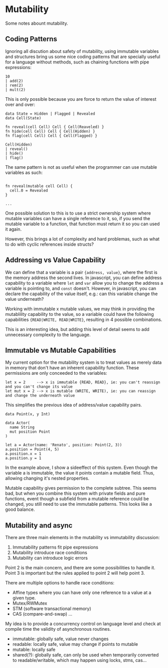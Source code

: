 # Mutability

Some notes abount mutability.

## Coding Patterns

Ignoring all discution about safety of mutability, using immutable variables and structures bring us some nice coding patterns that are specially useful for a language without methods, such as chaining functions with pipe expressions:

```
10
| add(2)
| rem(2)
| mult(2)
```

This is only possible because you are force to return the value of interest over and over:

```
data State = Hidden | Flagged | Revealed
data Cell(State)

fn reveal(cell Cell) Cell { Cell(Reaveled) }
fn hide(cell Cell) Cell { Cell(Hidden) }
fn flag(cell Cell) Cell { Cell(Flagged) }

Cell(Hidden)
| reveal()
| hide()
| flag()
```

The same pattern is not as useful when the programmer can use mutable variables as such:

```

fn reveal(mutable cell Cell) {
  cell.0 = Revealed
}

...
```

One possible solution to this is to use a strict ownership system where mutable variables can have a single reference to it, so, if you send the mutable variable to a function, that function must return it so you can used it again.

However, this brings a lot of complexity and hard problemas, such as what to do with cyclic references inside structs?


## Addressing vs Value Capability

We can define that a variable is a pair `{address, value}`, where the first is the memory address the second lives. In javascript, you can define address capability to a variable where `let` and `var` allow you to change the address a variable is pointing to, and `const` doesn't. However, in javascript, you can declare the capability of the value itself, e.g.: can this variable change the value underneath?

Working with immutable x mutable values, we may think in providing the mutablility capability to the value, so a variable could have the following capabilities `{READ|WRITE, READ|WRITE}`, resulting in 4 possible combinations. 

This is an interesting idea, but adding this level of detail seems to add unnecessary complexity to the language.


## Immutable vs Mutable Capabilities

My current option for the mutability system is to treat values as merely data in memory that don't have an inherent capability function. These permissions are only conceeded to the variables:

```
let x = 2     --> x is immutable {READ, READ}, ie: you can't reassign and you can't change its value
let mut x = 2 --> x is mutable (WRITE, WRITE), ie: you can reassign and change the underneath value
```

This simplifies the previous idea of address/value capability pairs.

```
data Point(x, y Int)

data Actor(
  name String
  mut position Point
)

let a = Actor(name: 'Renato', position: Point(2, 3))
a.position = Point(4, 5)
a.position.x = 1
a.position.y = 1
```

In the example above, I show a sideeffect of this system. Even though the variable a is immutable, the value it points contain a mutable field. Thus, allowing changing it's nested properties.

Mutable capability gives permission to the complete subtree. This seems bad, but when you combine this system with private fields and pure functions, event though a subfield from a mutable reference could be changed, you still need to use the immutable patterns. This looks like a good balance.

## Mutability and async

There are three main elements in the mutability vs immutability discussion:

1. Immutability patterns fit pipe expressions
2. Mutability introduce race conditions
3. Mutability can introduce logic errors

Point 2 is the main concern, and there are some possibilities to handle it. Point 3 is important but the rules applied to point 2 will help point 3.

There are multiple options to handle race conditions:

- Affine types where you can have only one reference to a value at a given type.
- Mutex/RWMutex
- STM (software transactional memory)
- CAS (compare-and-swap)
...

My idea is to provide a concurrency control on language level and check at compile time the validity of asynchronous routines.

- immutable: globally safe, value never changes 
- readable: locally safe, value may change if points to mutable
- mutable: locally safe
- shared(?): globally safe, can only be used when temporarily converted to readable/writable, which may happen using locks, stms, cas...


